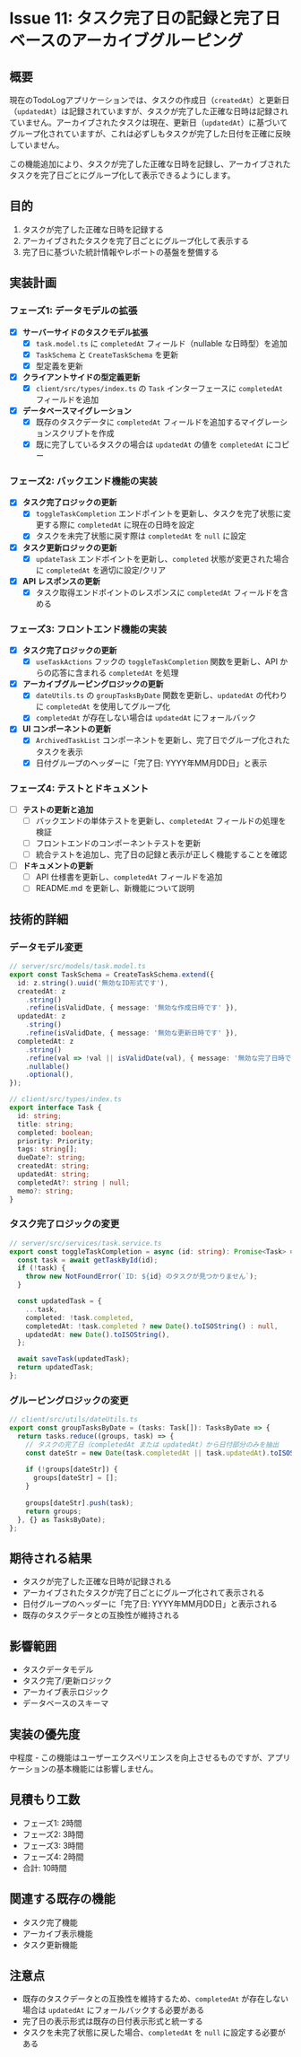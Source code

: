 # Issue 11: タスク完了日の記録と完了日ベースのアーカイブグルーピング

## 概要

現在のTodoLogアプリケーションでは、タスクの作成日（`createdAt`）と更新日（`updatedAt`）は記録されていますが、タスクが完了した正確な日時は記録されていません。アーカイブされたタスクは現在、更新日（`updatedAt`）に基づいてグループ化されていますが、これは必ずしもタスクが完了した日付を正確に反映していません。

この機能追加により、タスクが完了した正確な日時を記録し、アーカイブされたタスクを完了日ごとにグループ化して表示できるようにします。

## 目的

1. タスクが完了した正確な日時を記録する
2. アーカイブされたタスクを完了日ごとにグループ化して表示する
3. 完了日に基づいた統計情報やレポートの基盤を整備する

## 実装計画

### フェーズ1: データモデルの拡張

- [x] **サーバーサイドのタスクモデル拡張**
  - [x] `task.model.ts` に `completedAt` フィールド（nullable な日時型）を追加
  - [x] `TaskSchema` と `CreateTaskSchema` を更新
  - [x] 型定義を更新

- [x] **クライアントサイドの型定義更新**
  - [x] `client/src/types/index.ts` の `Task` インターフェースに `completedAt` フィールドを追加

- [x] **データベースマイグレーション**
  - [x] 既存のタスクデータに `completedAt` フィールドを追加するマイグレーションスクリプトを作成
  - [x] 既に完了しているタスクの場合は `updatedAt` の値を `completedAt` にコピー

### フェーズ2: バックエンド機能の実装

- [x] **タスク完了ロジックの更新**
  - [x] `toggleTaskCompletion` エンドポイントを更新し、タスクを完了状態に変更する際に `completedAt` に現在の日時を設定
  - [x] タスクを未完了状態に戻す際は `completedAt` を `null` に設定

- [x] **タスク更新ロジックの更新**
  - [x] `updateTask` エンドポイントを更新し、`completed` 状態が変更された場合に `completedAt` を適切に設定/クリア

- [x] **API レスポンスの更新**
  - [x] タスク取得エンドポイントのレスポンスに `completedAt` フィールドを含める

### フェーズ3: フロントエンド機能の実装

- [x] **タスク完了ロジックの更新**
  - [x] `useTaskActions` フックの `toggleTaskCompletion` 関数を更新し、API からの応答に含まれる `completedAt` を処理

- [x] **アーカイブグルーピングロジックの更新**
  - [x] `dateUtils.ts` の `groupTasksByDate` 関数を更新し、`updatedAt` の代わりに `completedAt` を使用してグループ化
  - [x] `completedAt` が存在しない場合は `updatedAt` にフォールバック

- [x] **UI コンポーネントの更新**
  - [x] `ArchivedTaskList` コンポーネントを更新し、完了日でグループ化されたタスクを表示
  - [x] 日付グループのヘッダーに「完了日: YYYY年MM月DD日」と表示

### フェーズ4: テストとドキュメント

- [ ] **テストの更新と追加**
  - [ ] バックエンドの単体テストを更新し、`completedAt` フィールドの処理を検証
  - [ ] フロントエンドのコンポーネントテストを更新
  - [ ] 統合テストを追加し、完了日の記録と表示が正しく機能することを確認

- [ ] **ドキュメントの更新**
  - [ ] API 仕様書を更新し、`completedAt` フィールドを追加
  - [ ] README.md を更新し、新機能について説明

## 技術的詳細

### データモデル変更

```typescript
// server/src/models/task.model.ts
export const TaskSchema = CreateTaskSchema.extend({
  id: z.string().uuid('無効なID形式です'),
  createdAt: z
    .string()
    .refine(isValidDate, { message: '無効な作成日時です' }),
  updatedAt: z
    .string()
    .refine(isValidDate, { message: '無効な更新日時です' }),
  completedAt: z
    .string()
    .refine(val => !val || isValidDate(val), { message: '無効な完了日時です' })
    .nullable()
    .optional(),
});

// client/src/types/index.ts
export interface Task {
  id: string;
  title: string;
  completed: boolean;
  priority: Priority;
  tags: string[];
  dueDate?: string;
  createdAt: string;
  updatedAt: string;
  completedAt?: string | null;
  memo?: string;
}
```

### タスク完了ロジックの変更

```typescript
// server/src/services/task.service.ts
export const toggleTaskCompletion = async (id: string): Promise<Task> => {
  const task = await getTaskById(id);
  if (!task) {
    throw new NotFoundError(`ID: ${id} のタスクが見つかりません`);
  }

  const updatedTask = {
    ...task,
    completed: !task.completed,
    completedAt: !task.completed ? new Date().toISOString() : null,
    updatedAt: new Date().toISOString(),
  };

  await saveTask(updatedTask);
  return updatedTask;
};
```

### グルーピングロジックの変更

```typescript
// client/src/utils/dateUtils.ts
export const groupTasksByDate = (tasks: Task[]): TasksByDate => {
  return tasks.reduce((groups, task) => {
    // タスクの完了日（completedAt または updatedAt）から日付部分のみを抽出
    const dateStr = new Date(task.completedAt || task.updatedAt).toISOString().split('T')[0];
    
    if (!groups[dateStr]) {
      groups[dateStr] = [];
    }
    
    groups[dateStr].push(task);
    return groups;
  }, {} as TasksByDate);
};
```

## 期待される結果

- タスクが完了した正確な日時が記録される
- アーカイブされたタスクが完了日ごとにグループ化されて表示される
- 日付グループのヘッダーに「完了日: YYYY年MM月DD日」と表示される
- 既存のタスクデータとの互換性が維持される

## 影響範囲

- タスクデータモデル
- タスク完了/更新ロジック
- アーカイブ表示ロジック
- データベースのスキーマ

## 実装の優先度

中程度 - この機能はユーザーエクスペリエンスを向上させるものですが、アプリケーションの基本機能には影響しません。

## 見積もり工数

- フェーズ1: 2時間
- フェーズ2: 3時間
- フェーズ3: 3時間
- フェーズ4: 2時間
- 合計: 10時間

## 関連する既存の機能

- タスク完了機能
- アーカイブ表示機能
- タスク更新機能

## 注意点

- 既存のタスクデータとの互換性を維持するため、`completedAt` が存在しない場合は `updatedAt` にフォールバックする必要がある
- 完了日の表示形式は既存の日付表示形式と統一する
- タスクを未完了状態に戻した場合、`completedAt` を `null` に設定する必要がある
